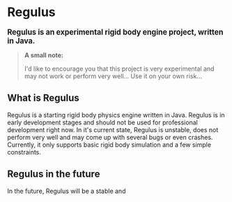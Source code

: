 # Regulus
<big>**Regulus is an experimental rigid body engine project, written in Java.**</big>

> **A small note:**
>
> I'd like to encourage you that this project is very experimental and may not work or perform very well... Use it on your own risk...

## What is Regulus
Regulus is a starting rigid body physics engine written in Java. Regulus is in early development stages and should not be used for professional development right now. In it's current state, Regulus is unstable, does not perform very well and may come up with several bugs or even crashes. Currently, it only supports basic rigid body simulation and a few simple constraints. 

## Regulus in the future
In the future, Regulus will be a stable and 